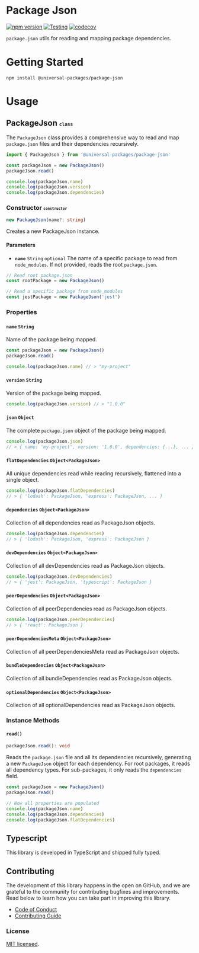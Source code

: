 # Package Json

[![npm version](https://badge.fury.io/js/@universal-packages%2Fpackage-json.svg)](https://www.npmjs.com/package/@universal-packages/package-json)
[![Testing](https://github.com/universal-packages/universal-package-json/actions/workflows/testing.yml/badge.svg)](https://github.com/universal-packages/universal-package-json/actions/workflows/testing.yml)
[![codecov](https://codecov.io/gh/universal-packages/universal-package-json/branch/main/graph/badge.svg?token=CXPJSN8IGL)](https://codecov.io/gh/universal-packages/universal-package-json)

`package.json` utils for reading and mapping package dependencies.

# Getting Started

```shell
npm install @universal-packages/package-json
```

# Usage

## PackageJson <small><small>`class`</small></small>

The `PackageJson` class provides a comprehensive way to read and map `package.json` files and their dependencies recursively.

```ts
import { PackageJson } from '@universal-packages/package-json'

const packageJson = new PackageJson()
packageJson.read()

console.log(packageJson.name)
console.log(packageJson.version)
console.log(packageJson.dependencies)
```

### Constructor <small><small>`constructor`</small></small>

```ts
new PackageJson(name?: string)
```

Creates a new PackageJson instance.

#### Parameters

- **`name`** `String` `optional`
  The name of a specific package to read from `node_modules`. If not provided, reads the root `package.json`.

```ts
// Read root package.json
const rootPackage = new PackageJson()

// Read a specific package from node_modules
const jestPackage = new PackageJson('jest')
```

### Properties

#### **`name`** `String`

Name of the package being mapped.

```ts
const packageJson = new PackageJson()
packageJson.read()

console.log(packageJson.name) // > "my-project"
```

#### **`version`** `String`

Version of the package being mapped.

```ts
console.log(packageJson.version) // > "1.0.0"
```

#### **`json`** `Object`

The complete `package.json` object of the package being mapped.

```ts
console.log(packageJson.json)
// > { name: 'my-project', version: '1.0.0', dependencies: {...}, ... }
```

#### **`flatDependencies`** `Object<PackageJson>`

All unique dependencies read while reading recursively, flattened into a single object.

```ts
console.log(packageJson.flatDependencies)
// > { 'lodash': PackageJson, 'express': PackageJson, ... }
```

#### **`dependencies`** `Object<PackageJson>`

Collection of all dependencies read as PackageJson objects.

```ts
console.log(packageJson.dependencies)
// > { 'lodash': PackageJson, 'express': PackageJson }
```

#### **`devDependencies`** `Object<PackageJson>`

Collection of all devDependencies read as PackageJson objects.

```ts
console.log(packageJson.devDependencies)
// > { 'jest': PackageJson, 'typescript': PackageJson }
```

#### **`peerDependencies`** `Object<PackageJson>`

Collection of all peerDependencies read as PackageJson objects.

```ts
console.log(packageJson.peerDependencies)
// > { 'react': PackageJson }
```

#### **`peerDependenciesMeta`** `Object<PackageJson>`

Collection of all peerDependenciesMeta read as PackageJson objects.

#### **`bundleDependencies`** `Object<PackageJson>`

Collection of all bundleDependencies read as PackageJson objects.

#### **`optionalDependencies`** `Object<PackageJson>`

Collection of all optionalDependencies read as PackageJson objects.

### Instance Methods

#### **`read()`**

```ts
packageJson.read(): void
```

Reads the `package.json` file and all its dependencies recursively, generating a new `PackageJson` object for each dependency. For root packages, it reads all dependency types. For sub-packages, it only reads the `dependencies` field.

```ts
const packageJson = new PackageJson()
packageJson.read()

// Now all properties are populated
console.log(packageJson.name)
console.log(packageJson.dependencies)
console.log(packageJson.flatDependencies)
```

## Typescript

This library is developed in TypeScript and shipped fully typed.

## Contributing

The development of this library happens in the open on GitHub, and we are grateful to the community for contributing bugfixes and improvements. Read below to learn how you can take part in improving this library.

- [Code of Conduct](./CODE_OF_CONDUCT.md)
- [Contributing Guide](./CONTRIBUTING.md)

### License

[MIT licensed](./LICENSE).
